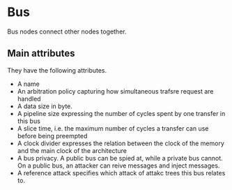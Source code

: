 # Bus

Bus nodes connect other nodes together.

## Main attributes

They have the following attributes.

- A name
- An arbitration policy capturing how simultaneous trafsre request are handled
- A data size in byte.
- A pipeline size expressing the number of cycles spent by one transfer in this bus
- A slice time, i.e. the maximum number of cycles a transfer can use before being preempted
- A clock divider expresses the relation between the clock of the memory and the main clock of the architecture
- A bus privacy. A public bus can be spied at, while a private bus cannot. On a public bus, an attacker can reive messages and inject messages.
- A reference attack specifies which attack of attakc trees this bus relates to.


